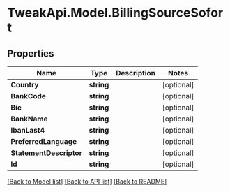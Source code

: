 # TweakApi.Model.BillingSourceSofort
## Properties

Name | Type | Description | Notes
------------ | ------------- | ------------- | -------------
**Country** | **string** |  | [optional] 
**BankCode** | **string** |  | [optional] 
**Bic** | **string** |  | [optional] 
**BankName** | **string** |  | [optional] 
**IbanLast4** | **string** |  | [optional] 
**PreferredLanguage** | **string** |  | [optional] 
**StatementDescriptor** | **string** |  | [optional] 
**Id** | **string** |  | [optional] 

[[Back to Model list]](../README.md#documentation-for-models) [[Back to API list]](../README.md#documentation-for-api-endpoints) [[Back to README]](../README.md)

